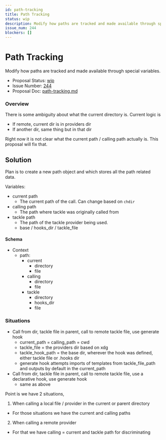 ```yaml
---
id: path-tracking
title: Path Tracking
status: wip
description: Modify how paths are tracked and made available through special variables.
issue_num: 244
blockers: []
---
```

[//]: # (--start-header--DO NOT MODIFY)

# Path Tracking

Modify how paths are tracked and made available through special variables.

- Proposal Status: [wip](README.md#status)
- Issue Number: [244](https://github.com/sudoblockio/tackle/issue/244)
- Proposal Doc: [path-tracking.md](https://github.com/sudoblockio/tackle/blob/main/proposals/path-tracking.md)

### Overview
[//]: # (--end-header--start-body--MODIFY)

There is some ambiguity about what the current directory is. Current logic is

- If remote, current dir is in providers dir
- If another dir, same thing but in that dir

Right now it is not clear what the current path / calling path actually is. This proposal will fix that.

## Solution

Plan is to create a new path object and which stores all the path related data.

Variables:

- current path
  - The current path of the call. Can change based on `chdir`
- calling path
  - The path where tackle was originally called from
- tackle path
  - The path of the tackle provider being used.
  - base / hooks_dir / tackle_file

#### Schema

- Context
  - path:
    - current
      - directory
      - file
    - calling
      - directory
      - file
    - tackle
      - directory
      - hooks_dir
      - file

### Situations

- Call from dir, tackle file in parent, call to remote tackle file, use generate hook
  - current_path = calling_path = cwd
  - tackle_file = the providers dir based on xdg
  - tackle_hook_path = the base dir, wherever the hook was defined, either tackle file or .hooks dir
  - generate hook attempts imports of templates from tackle_file_path and outputs by default in the current_path
- Call from dir, tackle file in parent, call to remote tackle file, use a declarative hook, use generate hook  
  - same as above

Point is we have 2 situations,
1. When calling a local file / provider in the current or parent directory
- For those situations we have the current and calling paths
2. When calling a remote provider
- For that we have calling = current and tackle path for discriminating
